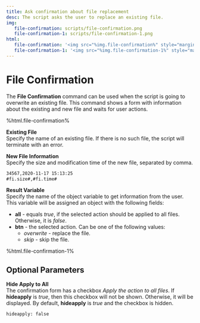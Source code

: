 ```yaml
---
title: Ask confirmation about file replacement
desc: The script asks the user to replace an existing file.
img:
   file-confirmation: scripts/file-confirmation.png
   file-confirmation-1: scripts/file-confirmation-1.png
html:
   file-confirmation: '<img src="%img.file-confirmation%" style="margin: 1em 1em;"/>'
   file-confirmation-1: '<img src="%img.file-confirmation-1%" style="margin: 1em 1em;"/>'
---
```

# File Confirmation

The **File Confirmation** command can be used when the script is going to overwrite an existing file. This command shows a form with information about the existing and new file and waits for user actions.

%html.file-confirmation%

**Existing File**  
Specify the name of an existing file. If there is no such file, the script will terminate with an error.

**New File Information**  
Specify the size and modification time of the new file, separated by comma.

``` txt
34567,2020-11-17 15:13:25
#fi.size#,#fi.time#
```

**Result Variable**  
Specify the name of the object variable to get information from the user. This variable will be assigned an object with the following fields:

* **all** - equals *true*, if the selected action should be applied to all files. Otherwise, it is *false*.
* **btn** - the selected action. Can be one of the following values:
    * *overwrite* - replace the file.
    * *skip* - skip the file.

%html.file-confirmation-1%

## Optional Parameters

**Hide Apply to All**  
The confirmation form has a checkbox *Apply the action to all files*. If **hideapply** is *true*, then this checkbox will not be shown. Otherwise, it will be displayed. By default, **hideapply** is *true* and the checkbox is hidden.

``` txt
hideapply: false
```
